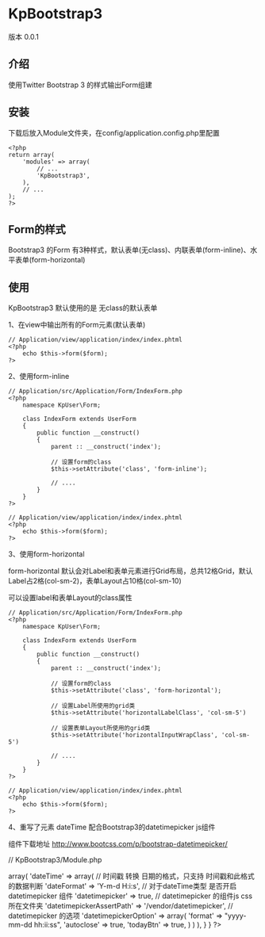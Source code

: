 KpBootstrap3
============
版本 0.0.1

介绍
------

使用Twitter Bootstrap 3 的样式输出Form组建

安装
------

下载后放入Module文件夹，在config/application.config.php里配置

    <?php
    return array(
        'modules' => array(
            // ...
            'KpBootstrap3',
        ),
        // ...
    );
    ?>

Form的样式
-----------
Bootstrap3 的Form 有3种样式，默认表单(无class)、内联表单(form-inline)、水平表单(form-horizontal)

使用
-----------
KpBootstrap3 默认使用的是 无class的默认表单

1、在view中输出所有的Form元素(默认表单)

    // Application/view/application/index/index.phtml
    <?php
        echo $this->form($form);
    ?>

2、使用form-inline
    
    // Application/src/Application/Form/IndexForm.php
    <?php
        namespace KpUser\Form;
    
        class IndexForm extends UserForm
        {
            public function __construct()
            {
                parent :: __construct('index');
                
                // 设置form的class
                $this->setAttribute('class', 'form-inline');
                
                // ....
            }
        }
    ?>
    
    // Application/view/application/index/index.phtml
    <?php
        echo $this->form($form);
    ?>


3、使用form-horizontal

form-horizontal 默认会对Label和表单元素进行Grid布局，总共12格Grid，默认Label占2格(col-sm-2)，表单Layout占10格(col-sm-10)

可以设置label和表单Layout的class属性

    // Application/src/Application/Form/IndexForm.php
    <?php
        namespace KpUser\Form;
    
        class IndexForm extends UserForm
        {
            public function __construct()
            {
                parent :: __construct('index');
                
                // 设置form的class
                $this->setAttribute('class', 'form-horizontal');
                
                // 设置Label所使用的grid类
                $this->setAttribute('horizontalLabelClass', 'col-sm-5')
                
                // 设置表单Layout所使用的grid类
                $this->setAttribute('horizontalInputWrapClass', 'col-sm-5')
                
                // ....
            }
        }
    ?>
    
    // Application/view/application/index/index.phtml
    <?php
        echo $this->form($form);
    ?>

4、重写了元素 dateTime 配合Bootstrap3的datetimepicker js组件

组件下载地址 http://www.bootcss.com/p/bootstrap-datetimepicker/

// KpBootstrap3/Module.php
<?php
class Module
{
    public function getConfig()
    {
        return array(
            'kpBootstrap3' => array(
                'dateTime' => array(
                    // 时间戳 转换 日期的格式，只支持 时间戳和此格式的数据判断
                    'dateFormat' => 'Y-m-d H:i:s',
                    // 对于dateTime类型 是否开启 datetimepicker 组件
                    'datetimepicker' => true,
                    // datetimepicker 的组件js css所在文件夹
                    'datetimepickerAssertPath' => '/vendor/datetimepicker',
                    // datetimepicker 的选项
                    'datetimepickerOption' => array(
                        'format' => "yyyy-mm-dd hh:ii:ss",
                        'autoclose' => true,
                        'todayBtn' => true,
                    )
                )
            ),
    }
}
?>
